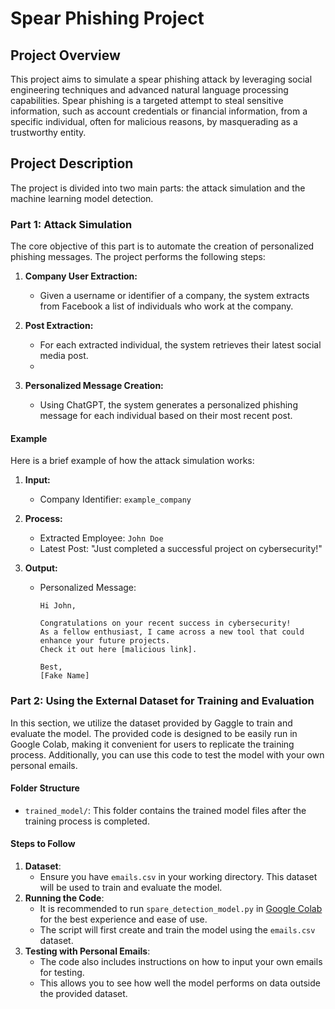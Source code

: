 # Spear Phishing Project

## Project Overview

This project aims to simulate a spear phishing attack by leveraging social engineering techniques and advanced natural language processing capabilities. Spear phishing is a targeted attempt to steal sensitive information, such as account credentials or financial information, from a specific individual, often for malicious reasons, by masquerading as a trustworthy entity.

## Project Description

The project is divided into two main parts: the attack simulation and the machine learning model detection.

### Part 1: Attack Simulation

The core objective of this part is to automate the creation of personalized phishing messages. The project performs the following steps:

1. **Company User Extraction:**
   - Given a username or identifier of a company, the system extracts from Facebook a list of individuals who work at the company.
     
2. **Post Extraction:**
   - For each extracted individual, the system retrieves their latest social media post.
   - 
3. **Personalized Message Creation:**
   - Using ChatGPT, the system generates a personalized phishing message for each individual based on their most recent post.

#### Example

Here is a brief example of how the attack simulation works:

1. **Input:**
   - Company Identifier: `example_company`

2. **Process:**
   - Extracted Employee: `John Doe`
   - Latest Post: "Just completed a successful project on cybersecurity!"

3. **Output:**
   - Personalized Message: 
     ```
     Hi John,

     Congratulations on your recent success in cybersecurity! 
     As a fellow enthusiast, I came across a new tool that could enhance your future projects.
     Check it out here [malicious link].

     Best,
     [Fake Name]
     ```

### Part 2: Using the External Dataset for Training and Evaluation

In this section, we utilize the dataset provided by Gaggle to train and evaluate the model. The provided code is designed to be easily run in Google Colab, making it convenient for users to replicate the training process. Additionally, you can use this code to test the model with your own personal emails.

#### Folder Structure
- `trained_model/`: This folder contains the trained model files after the training process is completed.

#### Steps to Follow

1. **Dataset**:
    - Ensure you have `emails.csv` in your working directory. This dataset will be used to train and evaluate the model.
2. **Running the Code**:
    - It is recommended to run `spare_detection_model.py` in [Google Colab](https://colab.research.google.com/) for the best experience and ease of use.
    - The script will first create and train the model using the `emails.csv` dataset.
3. **Testing with Personal Emails**:
    - The code also includes instructions on how to input your own emails for testing.
    - This allows you to see how well the model performs on data outside the provided dataset.

